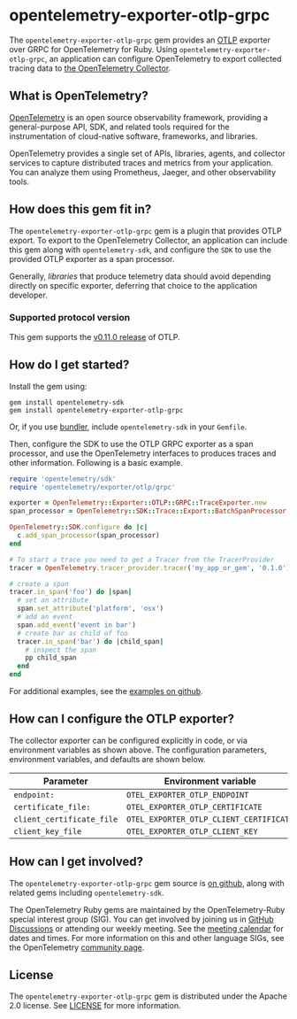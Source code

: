 # opentelemetry-exporter-otlp-grpc

The `opentelemetry-exporter-otlp-grpc` gem provides an [OTLP](https://github.com/open-telemetry/opentelemetry-proto) exporter over GRPC for OpenTelemetry for Ruby. Using `opentelemetry-exporter-otlp-grpc`, an application can configure OpenTelemetry to export collected tracing data to [the OpenTelemetry Collector][opentelemetry-collector-home].

## What is OpenTelemetry?

[OpenTelemetry][opentelemetry-home] is an open source observability framework, providing a general-purpose API, SDK, and related tools required for the instrumentation of cloud-native software, frameworks, and libraries.

OpenTelemetry provides a single set of APIs, libraries, agents, and collector services to capture distributed traces and metrics from your application. You can analyze them using Prometheus, Jaeger, and other observability tools.

## How does this gem fit in?

The `opentelemetry-exporter-otlp-grpc` gem is a plugin that provides OTLP export. To export to the OpenTelemetry Collector, an application can include this gem along with `opentelemetry-sdk`, and configure the `SDK` to use the provided OTLP exporter as a span processor.

Generally, *libraries* that produce telemetry data should avoid depending directly on specific exporter, deferring that choice to the application developer.

### Supported protocol version

This gem supports the [v0.11.0 release](https://github.com/open-telemetry/opentelemetry-proto/releases/tag/v0.11.0) of OTLP.

## How do I get started?

Install the gem using:

```
gem install opentelemetry-sdk
gem install opentelemetry-exporter-otlp-grpc
```

Or, if you use [bundler][bundler-home], include `opentelemetry-sdk` in your `Gemfile`.

Then, configure the SDK to use the OTLP GRPC exporter as a span processor, and use the OpenTelemetry interfaces to produces traces and other information. Following is a basic example.

```ruby
require 'opentelemetry/sdk'
require 'opentelemetry/exporter/otlp/grpc'

exporter = OpenTelemetry::Exporter::OTLP::GRPC::TraceExporter.new
span_processor = OpenTelemetry::SDK::Trace::Export::BatchSpanProcessor.new(exporter)

OpenTelemetry::SDK.configure do |c|
  c.add_span_processor(span_processor)
end

# To start a trace you need to get a Tracer from the TracerProvider
tracer = OpenTelemetry.tracer_provider.tracer('my_app_or_gem', '0.1.0')

# create a span
tracer.in_span('foo') do |span|
  # set an attribute
  span.set_attribute('platform', 'osx')
  # add an event
  span.add_event('event in bar')
  # create bar as child of foo
  tracer.in_span('bar') do |child_span|
    # inspect the span
    pp child_span
  end
end
```

For additional examples, see the [examples on github][examples-github].

## How can I configure the OTLP exporter?

The collector exporter can be configured explicitly in code, or via environment variables as shown above. The configuration parameters, environment variables, and defaults are shown below.

| Parameter                 | Environment variable                         | Default                             |
| ------------------------- | -------------------------------------------- | ----------------------------------- |
| `endpoint:`               | `OTEL_EXPORTER_OTLP_ENDPOINT`                | `"http://localhost:4318/v1/traces"` |
| `certificate_file:`       | `OTEL_EXPORTER_OTLP_CERTIFICATE`             |                                     |
| `client_certificate_file` | `OTEL_EXPORTER_OTLP_CLIENT_CERTIFICATE`      |                                     |
| `client_key_file`         | `OTEL_EXPORTER_OTLP_CLIENT_KEY`              |                                     |

## How can I get involved?

The `opentelemetry-exporter-otlp-grpc` gem source is [on github][repo-github], along with related gems including `opentelemetry-sdk`.

The OpenTelemetry Ruby gems are maintained by the OpenTelemetry-Ruby special interest group (SIG). You can get involved by joining us in [GitHub Discussions][discussions-url] or attending our weekly meeting. See the [meeting calendar][community-meetings] for dates and times. For more information on this and other language SIGs, see the OpenTelemetry [community page][ruby-sig].

## License

The `opentelemetry-exporter-otlp-grpc` gem is distributed under the Apache 2.0 license. See [LICENSE][license-github] for more information.


[opentelemetry-collector-home]: https://opentelemetry.io/docs/collector/about/
[opentelemetry-home]: https://opentelemetry.io
[bundler-home]: https://bundler.io
[repo-github]: https://github.com/open-telemetry/opentelemetry-ruby
[license-github]: https://github.com/open-telemetry/opentelemetry-ruby/blob/main/LICENSE
[examples-github]: https://github.com/open-telemetry/opentelemetry-ruby/tree/main/examples
[ruby-sig]: https://github.com/open-telemetry/community#ruby-sig
[community-meetings]: https://github.com/open-telemetry/community#community-meetings
[discussions-url]: https://github.com/open-telemetry/opentelemetry-ruby/discussions
